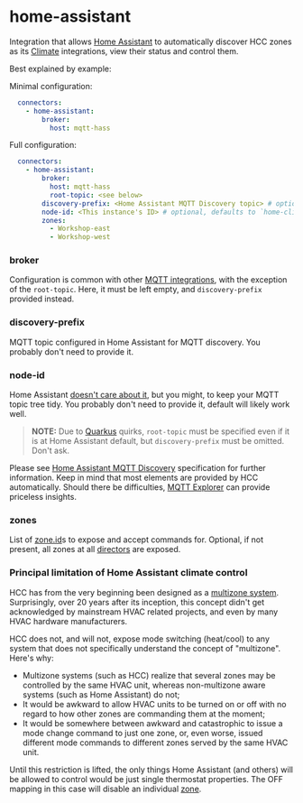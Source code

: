 home-assistant
==

Integration that allows [Home Assistant](https://www.home-assistant.io/) to automatically discover HCC zones as its [Climate](https://www.home-assistant.io/integrations/climate/) integrations, view their status and control them.

Best explained by example:

Minimal configuration:

```yaml
  connectors:
    - home-assistant:
        broker:
          host: mqtt-hass
```

Full configuration:

```yaml
  connectors:
    - home-assistant:
        broker:
          host: mqtt-hass
          root-topic: <see below>
        discovery-prefix: <Home Assistant MQTT Discovery topic> # optional, defaults to "homeassistant"
        node-id: <This instance's ID> # optional, defaults to `home-climate-control.instance` value
        zones:
          - Workshop-east
          - Workshop-west
```

### broker
Configuration is common with other [MQTT integrations](./mqtt.md), with the exception of the `root-topic`. Here, it must be left empty, and `discovery-prefix` provided instead.

### discovery-prefix
MQTT topic configured in Home Assistant for MQTT discovery. You probably don't need to provide it.

### node-id
Home Assistant [doesn't care about it](https://www.home-assistant.io/integrations/mqtt#mqtt-discovery), but you might, to keep your MQTT topic tree tidy.  You probably don't need to provide it, default will likely work well.

> **NOTE:** Due to [Quarkus](../build/index.md#quarkus) quirks, `root-topic` must be specified even if it is at Home Assistant default, but `discovery-prefix` must be omitted. Don't ask.

Please see [Home Assistant MQTT Discovery](https://www.home-assistant.io/integrations/mqtt#mqtt-discovery) specification for further information. Keep in mind that most elements are provided by HCC automatically.
Should there be difficulties, [MQTT Explorer](https://mqtt-explorer.com/) can provide priceless insights.

### zones
List of [zone.id](./zones.md#id)s to expose and accept commands for. Optional, if not present, all zones at all [directors](./directors.md) are exposed.

### Principal limitation of Home Assistant climate control

HCC has from the very beginning been designed as a [multizone system](https://www.homeclimatecontrol.com/faq/temperature-zoning-and-climate-control#h.p_tjs44rqXagyY).
Surprisingly, over 20 years after its inception, this concept didn't get acknowledged by mainstream HVAC related projects, and even by many HVAC hardware manufacturers.

HCC does not, and will not, expose mode switching (heat/cool) to any system that does not specifically understand the concept of "multizone". Here's why:

- Multizone systems (such as HCC) realize that several zones may be controlled by the same HVAC unit, whereas non-multizone aware systems (such as Home Assistant) do not;
- It would be awkward to allow HVAC units to be turned on or off with no regard to how other zones are commanding them at the moment;
- It would be somewhere between awkward and catastrophic to issue a mode change command to just one zone, or, even worse, issued different mode commands to different zones served by the same HVAC unit.

Until this restriction is lifted, the only things Home Assistant (and others) will be allowed to control would be just single thermostat properties. The OFF mapping in this case will disable an individual [zone](./zones.md).
